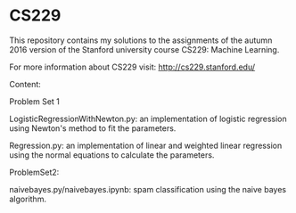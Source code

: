 # CS229

This repository contains my solutions to the assignments of the autumn 2016 version of the Stanford university course CS229:
 Machine Learning.

For more information about CS229 visit: http://cs229.stanford.edu/

Content:

Problem Set 1

LogisticRegressionWithNewton.py: an implementation of logistic regression using Newton's method to fit the parameters.

Regression.py:  an implementation of linear and weighted linear regression using the normal equations to calculate the 
parameters.

ProblemSet2:

naivebayes.py/naivebayes.ipynb: spam classification using the naive bayes algorithm.



